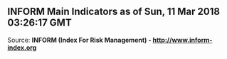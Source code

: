 ## INFORM Main Indicators as of Sun, 11 Mar 2018 03:26:17 GMT

Source: **INFORM (Index For Risk Management) - http://www.inform-index.org**